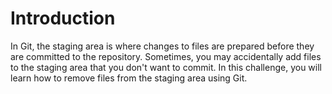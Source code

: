 # Introduction

In Git, the staging area is where changes to files are prepared before they are committed to the repository. Sometimes, you may accidentally add files to the staging area that you don't want to commit. In this challenge, you will learn how to remove files from the staging area using Git.
